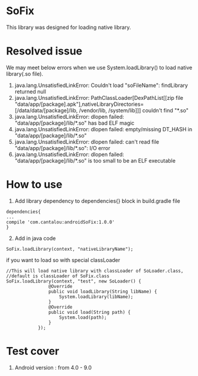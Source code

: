 # SoFix
This library was designed for loading native library.

# Resolved issue
We may meet below errors when we use System.loadLibrary() to load native library(.so file).  
1. java.lang.UnsatisfiedLinkError: Couldn't load "soFileName": findLibrary returned null  
2. java.lang.UnsatisfiedLinkError: PathClassLoader[DexPathList[[zip file "data/app/[package].apk"],nativeLibraryDirectories=[/data/data/[package]/lib, /vendor/lib, /system/lib]]] couldn't find "*.so"  
3. java.lang.UnsatisfiedLinkError: dlopen failed: "data/app/[package]/lib/*.so" has bad ELF magic
4. java.lang.UnsatisfiedLinkError: dlopen failed: empty/missing DT_HASH in "data/app/[package]/lib/*.so"
5. java.lang.UnsatisfiedLinkError: dlopen failed: can't read file "data/app/[package]/lib/*.so": I/O error
6. java.lang.UnsatisfiedLinkError: dlopen failed: "data/app/[package]/lib/*.so" is too small to be an ELF executable  

# How to use
1. Add library dependency to dependencies{} block in build.gradle file  
```
dependencies{
...
compile 'com.cantalou:androidSoFix:1.0.0'
}

```
2. Add in java code  
```
SoFix.loadLibrary(context, "nativeLibraryName");
```  
if you want to load so with special classLoader
```
//This will load native library with classLoader of SoLoader.class, 
//default is classLoader of SoFix.class 
SoFix.loadLibrary(context, "test", new SoLoader() {
                @Override
                public void loadLibrary(String libName) {
                    System.loadLibrary(libName);
                }
                @Override
                public void load(String path) {
                    System.load(path);
                }
            });
```

# Test cover
1. Android version : from 4.0 - 9.0